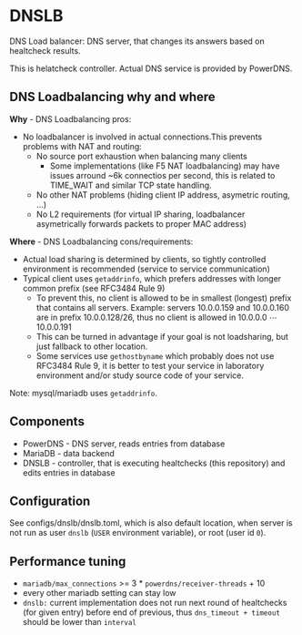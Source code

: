 DNSLB
=====

DNS Load balancer: DNS server, that changes its answers based on healtcheck
results.

This is helatcheck controller. Actual DNS service is provided by PowerDNS.

DNS Loadbalancing why and where
-------------------------------

**Why** - DNS Loadbalancing pros:

 * No loadbalancer is involved in actual connections.This prevents problems
   with NAT and routing:
   * No source port exhaustion when balancing many clients
     * Some implementations (like F5 NAT loadbalancing) may have issues arround
       ~6k connectios per second, this is related to TIME_WAIT and similar
       TCP state handling.
   * No other NAT problems (hiding client IP address, asymetric routing, …)
   * No L2 requirements (for virtual IP sharing, loadbalancer asymetrically
     forwards packets to proper MAC address)

**Where** - DNS Loadbalancing cons/requirements:

 * Actual load sharing is determined by clients, so tightly controlled
   environment is recommended (service to service communication)
 * Typical client uses `getaddrinfo`, which prefers addresses with longer
   common prefix (see RFC3484 Rule 9)
   * To prevent this, no client is allowed to be in smallest (longest) prefix
     that contains all servers. Example: servers 10.0.0.159 and 10.0.0.160
     are in prefix 10.0.0.128/26, thus no client is allowed in
     10.0.0.0 ⋯ 10.0.0.191
   * This can be turned in advantage if your goal is not loadsharing, but
     just fallback to other location.
   * Some services use `gethostbyname` which probably does not use RFC3484
     Rule 9, it is better to test your service in laboratory environment
     and/or study source code of your service.

Note: mysql/mariadb uses `getaddrinfo`.

Components
----------

 * PowerDNS - DNS server, reads entries from database
 * MariaDB - data backend
 * DNSLB - controller, that is executing healtchecks (this repository) and edits entries in database

Configuration
-------------

See configs/dnslb/dnslb.toml, which is also default location, when server is not run as user `dnslb` (`USER` environment variable),
or root (user id `0`).

Performance tuning
------------------
 * `mariadb/max_connections` >= 3 * `powerdns/receiver-threads` + 10
 * every other mariadb setting can stay low
 * `dnslb:` current implementation does not run next round of healtchecks (for given entry) before end of previous, thus `dns_timeout + timeout` should be lower than `interval`
